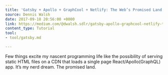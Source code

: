 ```yaml
---
title: 'Gatsby + Apollo + GraphCool + Netlify: The Web’s Promised Land'
source: Dennis Walsh
date: 2017-09-18 20:56:00 +0000
link: https://medium.com/@dwalsh.sdlr/gatsby-apollo-graphcool-netlify-the-webs-promised-land-6dd510efbd72
content_type: Tutorial
tool:
- tool/gatsby.md

---
```

Few things excite my nascent programming life like the possibility of serving static HTML files on a CDN that loads a single page React/Apollo(GraphQL) app. It’s my nerd dream. The promised land.

